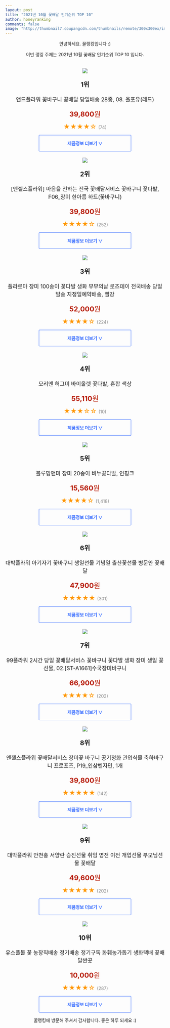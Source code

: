 ```yaml
--- 
layout: post 
title: "2021년 10월 꽃배달 인기순위 TOP 10" 
author: honeyranking 
comments: false 
image: "http://thumbnail7.coupangcdn.com/thumbnails/remote/300x300ex/image/vendor_inventory/e05d/cbc16d0a9ed36575c9e132464a6249b7e60a2435e3d8fb56cb991a5ed1bc.jpg" 
--- 
```

<p style="text-align: center;">안녕하세요. 꿀랭킹입니다 :)</p> <p style="text-align: center;">이번 랭킹 주제는 2021년 10월 꽃배달 인기순위 TOP 10 입니다.</p><center><img src="http://thumbnail7.coupangcdn.com/thumbnails/remote/300x300ex/image/vendor_inventory/e05d/cbc16d0a9ed36575c9e132464a6249b7e60a2435e3d8fb56cb991a5ed1bc.jpg" style="margin-top:20px" /></center> <p style="text-align: center; font-size: 20px"><b>1위</b></p> <p style="text-align: center; font-size: 17px">앤드플라워 꽃바구니 꽃배달 당일배송 28종, 08. 올포유(레드)</p> <p style="text-align: center;"><span style="color: #b61800; font-size: 22px;"><b>39,800</b>원</span></p> <p style="text-align: center;"><span style="color: #ff9600; font-size: 20px;">★★★★☆ </span><span style="color: #878787;">(74)</span></p> <center><a href="https://coupa.ng/b8IjO9"> <div style="font-size: 14px; display: inline-block; padding: 15px 90px; color: #346aff; border-radius: 2px; border: 1px solid #346aff; cursor: pointer;"><b>제품정보 더보기 &or;</b></div> </a></center><center><img src="http://thumbnail7.coupangcdn.com/thumbnails/remote/300x300ex/image/vendor_inventory/images/2018/03/04/15/6/6634a366-e677-4829-a881-ecbdbc9c7d05.jpg" style="margin-top:20px" /></center> <p style="text-align: center; font-size: 20px"><b>2위</b></p> <p style="text-align: center; font-size: 17px">[엔젤스플라워] 마음을 전하는 전국 꽃배달서비스 꽃바구니 꽃다발, F06_장미 한아름 하트(꽃바구니)</p> <p style="text-align: center;"><span style="color: #b61800; font-size: 22px;"><b>39,800</b>원</span></p> <p style="text-align: center;"><span style="color: #ff9600; font-size: 20px;">★★★★☆ </span><span style="color: #878787;">(252)</span></p> <center><a href="https://coupa.ng/b8IjPa"> <div style="font-size: 14px; display: inline-block; padding: 15px 90px; color: #346aff; border-radius: 2px; border: 1px solid #346aff; cursor: pointer;"><b>제품정보 더보기 &or;</b></div> </a></center><center><img src="http://thumbnail7.coupangcdn.com/thumbnails/remote/300x300ex/image/vendor_inventory/images/2018/04/01/17/4/9f220484-1f59-43c6-ba1b-f479189de045.jpg" style="margin-top:20px" /></center> <p style="text-align: center; font-size: 20px"><b>3위</b></p> <p style="text-align: center; font-size: 17px">플라로마 장미 100송이 꽃다발 생화 부부의날 로즈데이 전국배송 당일발송 지정일예약배송, 빨강</p> <p style="text-align: center;"><span style="color: #b61800; font-size: 22px;"><b>52,000</b>원</span></p> <p style="text-align: center;"><span style="color: #ff9600; font-size: 20px;">★★★★☆ </span><span style="color: #878787;">(224)</span></p> <center><a href="https://coupa.ng/b8IjPh"> <div style="font-size: 14px; display: inline-block; padding: 15px 90px; color: #346aff; border-radius: 2px; border: 1px solid #346aff; cursor: pointer;"><b>제품정보 더보기 &or;</b></div> </a></center><center><img src="http://thumbnail9.coupangcdn.com/thumbnails/remote/300x300ex/image/retail/images/2019/01/08/17/2/ca81210c-deda-4d3e-8037-7abbf493ecdf.jpg" style="margin-top:20px" /></center> <p style="text-align: center; font-size: 20px"><b>4위</b></p> <p style="text-align: center; font-size: 17px">모리앤 허그미 바이올렛 꽃다발, 혼합 색상</p> <p style="text-align: center;"><span style="color: #b61800; font-size: 22px;"><b>55,110</b>원</span></p> <p style="text-align: center;"><span style="color: #ff9600; font-size: 20px;">★★★☆☆ </span><span style="color: #878787;">(10)</span></p> <center><a href="https://coupa.ng/b8IjPo"> <div style="font-size: 14px; display: inline-block; padding: 15px 90px; color: #346aff; border-radius: 2px; border: 1px solid #346aff; cursor: pointer;"><b>제품정보 더보기 &or;</b></div> </a></center><center><img src="http://thumbnail10.coupangcdn.com/thumbnails/remote/300x300ex/image/product/image/vendoritem/2018/12/26/4021495070/91159acd-2eb2-4163-95f9-b00005a7251e.jpg" style="margin-top:20px" /></center> <p style="text-align: center; font-size: 20px"><b>5위</b></p> <p style="text-align: center; font-size: 17px">블루밍앤미 장미 20송이 비누꽃다발, 연핑크</p> <p style="text-align: center;"><span style="color: #b61800; font-size: 22px;"><b>15,560</b>원</span></p> <p style="text-align: center;"><span style="color: #ff9600; font-size: 20px;">★★★★☆ </span><span style="color: #878787;">(1,418)</span></p> <center><a href="https://coupa.ng/b8IjPp"> <div style="font-size: 14px; display: inline-block; padding: 15px 90px; color: #346aff; border-radius: 2px; border: 1px solid #346aff; cursor: pointer;"><b>제품정보 더보기 &or;</b></div> </a></center><center><img src="http://thumbnail7.coupangcdn.com/thumbnails/remote/300x300ex/image/vendor_inventory/390c/4ef68779dfd3a1f9ce67222c0385cce993d5902205b8c28eaea7cccea3de.jpg" style="margin-top:20px" /></center> <p style="text-align: center; font-size: 20px"><b>6위</b></p> <p style="text-align: center; font-size: 17px">대박플라워 아기자기 꽃바구니 생일선물 기념일 출산꽃선물 병문안 꽃배달</p> <p style="text-align: center;"><span style="color: #b61800; font-size: 22px;"><b>47,900</b>원</span></p> <p style="text-align: center;"><span style="color: #ff9600; font-size: 20px;">★★★★★ </span><span style="color: #878787;">(301)</span></p> <center><a href="https://coupa.ng/b8IjPq"> <div style="font-size: 14px; display: inline-block; padding: 15px 90px; color: #346aff; border-radius: 2px; border: 1px solid #346aff; cursor: pointer;"><b>제품정보 더보기 &or;</b></div> </a></center><center><img src="http://thumbnail7.coupangcdn.com/thumbnails/remote/300x300ex/image/vendor_inventory/7b31/cebd920c949e4aad01fd73b38411a5f1d9b23ddbaed8691e0d7811453e5a.jpg" style="margin-top:20px" /></center> <p style="text-align: center; font-size: 20px"><b>7위</b></p> <p style="text-align: center; font-size: 17px">99플라워 2시간 당일 꽃배달서비스 꽃바구니 꽃다발 생화 장미 생일 꽃 선물, 02.[ST-A1661]수국장미바구니</p> <p style="text-align: center;"><span style="color: #b61800; font-size: 22px;"><b>66,900</b>원</span></p> <p style="text-align: center;"><span style="color: #ff9600; font-size: 20px;">★★★★☆ </span><span style="color: #878787;">(202)</span></p> <center><a href="https://coupa.ng/b8IjPs"> <div style="font-size: 14px; display: inline-block; padding: 15px 90px; color: #346aff; border-radius: 2px; border: 1px solid #346aff; cursor: pointer;"><b>제품정보 더보기 &or;</b></div> </a></center><center><img src="http://thumbnail10.coupangcdn.com/thumbnails/remote/300x300ex/image/vendor_inventory/images/2018/03/04/20/8/604fd323-36f4-4618-89fb-03cc07a2fdae.jpg" style="margin-top:20px" /></center> <p style="text-align: center; font-size: 20px"><b>8위</b></p> <p style="text-align: center; font-size: 17px">엔젤스플라워 꽃배달서비스 장미꽃 바구니 공기정화 관엽식물 축하바구니 프로포즈, P19_인삼벤자민, 1개</p> <p style="text-align: center;"><span style="color: #b61800; font-size: 22px;"><b>39,800</b>원</span></p> <p style="text-align: center;"><span style="color: #ff9600; font-size: 20px;">★★★★★ </span><span style="color: #878787;">(142)</span></p> <center><a href="https://coupa.ng/b8IjPw"> <div style="font-size: 14px; display: inline-block; padding: 15px 90px; color: #346aff; border-radius: 2px; border: 1px solid #346aff; cursor: pointer;"><b>제품정보 더보기 &or;</b></div> </a></center><center><img src="http://thumbnail9.coupangcdn.com/thumbnails/remote/300x300ex/image/vendor_inventory/0f39/7428aa1ffbd4874dfee07a832ededff1398c69f7659b305b0c8a64e2245e.jpg" style="margin-top:20px" /></center> <p style="text-align: center; font-size: 20px"><b>9위</b></p> <p style="text-align: center; font-size: 17px">대박플라워 만천홍 서양란 승진선물 취임 영전 이전 개업선물 부모님선물 꽃배달</p> <p style="text-align: center;"><span style="color: #b61800; font-size: 22px;"><b>49,600</b>원</span></p> <p style="text-align: center;"><span style="color: #ff9600; font-size: 20px;">★★★★★ </span><span style="color: #878787;">(202)</span></p> <center><a href="https://coupa.ng/b8IjPy"> <div style="font-size: 14px; display: inline-block; padding: 15px 90px; color: #346aff; border-radius: 2px; border: 1px solid #346aff; cursor: pointer;"><b>제품정보 더보기 &or;</b></div> </a></center><center><img src="http://thumbnail8.coupangcdn.com/thumbnails/remote/300x300ex/image/vendor_inventory/8092/6d17c8eeb7cce0786fbec3971e4b7e1eb85822ff34225b33cb02c09bc058.jpg" style="margin-top:20px" /></center> <p style="text-align: center; font-size: 20px"><b>10위</b></p> <p style="text-align: center; font-size: 17px">유스풀몰 꽃 농장직배송 정기배송 정기구독 화훼농가돕기 생화택배 꽃배달싼곳</p> <p style="text-align: center;"><span style="color: #b61800; font-size: 22px;"><b>10,000</b>원</span></p> <p style="text-align: center;"><span style="color: #ff9600; font-size: 20px;">★★★★☆ </span><span style="color: #878787;">(287)</span></p> <center><a href="https://coupa.ng/b8IjPA"> <div style="font-size: 14px; display: inline-block; padding: 15px 90px; color: #346aff; border-radius: 2px; border: 1px solid #346aff; cursor: pointer;"><b>제품정보 더보기 &or;</b></div> </a></center> <p style="text-align: center;">꿀랭킹에 방문해 주셔서 감사합니다. 좋은 하루 되세요 :)</p>
